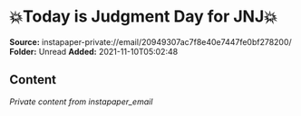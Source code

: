 # 💥Today is Judgment Day for JNJ💥

**Source:** instapaper-private://email/20949307ac7f8e40e7447fe0bf278200/
**Folder:** Unread
**Added:** 2021-11-10T05:02:48




## Content
*Private content from instapaper_email*
